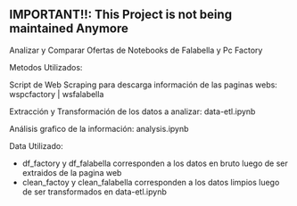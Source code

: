 ## IMPORTANT!!: This Project is not being maintained Anymore


Analizar  y Comparar Ofertas de Notebooks de Falabella y Pc Factory

Metodos Utilizados:

Script de Web Scraping para descarga información de las paginas webs: wspcfactory | wsfalabella

Extracción y Transformación de los datos a analizar: data-etl.ipynb

Análisis grafico de la información: analysis.ipynb

Data Utilizado: 
- df_factory y df_falabella corresponden a los datos en bruto luego de ser extraidos de la pagina web
- clean_factoy y clean_falabella corresponden a los datos limpios luego de ser transformados en data-etl.ipynb

